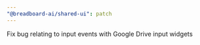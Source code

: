 ```yaml
---
"@breadboard-ai/shared-ui": patch
---
```


Fix bug relating to input events with Google Drive input widgets
